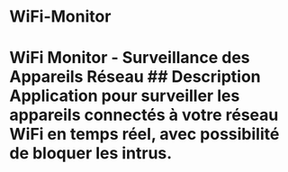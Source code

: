 # WiFi-Monitor
# WiFi Monitor - Surveillance des Appareils Réseau  ## Description Application pour surveiller les appareils connectés à votre réseau WiFi en temps réel, avec possibilité de bloquer les intrus.

